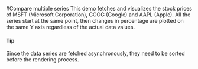 #Compare multiple series
This demo fetches and visualizes the stock prices of MSFT (Microsoft Corporation), GOOG (Google) and AAPL (Apple). All the series start at the same point, then changes in percentage are plotted on the same Y axis regardless of the actual data values.


#### Tip
Since the data series are fetched asynchronously, they need to be sorted before the rendering process.
